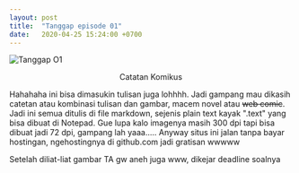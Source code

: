 ```yaml
---
layout: post
title:  "Tanggap episode 01"
date:   2020-04-25 15:24:00 +0700
---
```


![Tanggap O1](/images/posts/HT-01-01.png)

<center>Catatan Komikus</center>

Hahahaha ini bisa dimasukin tulisan juga lohhhh. Jadi gampang mau dikasih catetan atau kombinasi tulisan dan gambar, macem novel atau ~~web comic~~. Jadi ini semua ditulis di file markdown, sejenis plain text kayak  ".text" yang bisa dibuat di Notepad. Gue lupa kalo imagenya masih 300 dpi tapi bisa dibuat jadi 72 dpi, gampang lah yaaa..... Anyway situs ini jalan tanpa bayar hostingan, ngehostingnya di github.com jadi gratisan wwwww



Setelah diliat-liat gambar TA gw aneh juga www, dikejar deadline soalnya